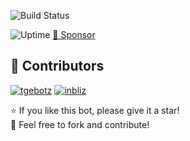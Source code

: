 ![Build Status](https://img.shields.io/github/actions/workflow/status/muzxfir/Auto-Filter-v7/run-bot.yml)

![Uptime](https://img.shields.io/uptimerobot/ratio/m794098723-abcdef123456)
[💖 Sponsor](https://github.com/sponsors/TGEBOTZ)
## 👥 Contributors
[![tgebotz](https://avatars.githubusercontent.com/u/12345678)](https://github.com/tgebotz)
[![inbliz](https://avatars.githubusercontent.com/u/87654321)](https://github.com/inbliz)

⭐ If you like this bot, please give it a star!  
🍴 Feel free to fork and contribute!
